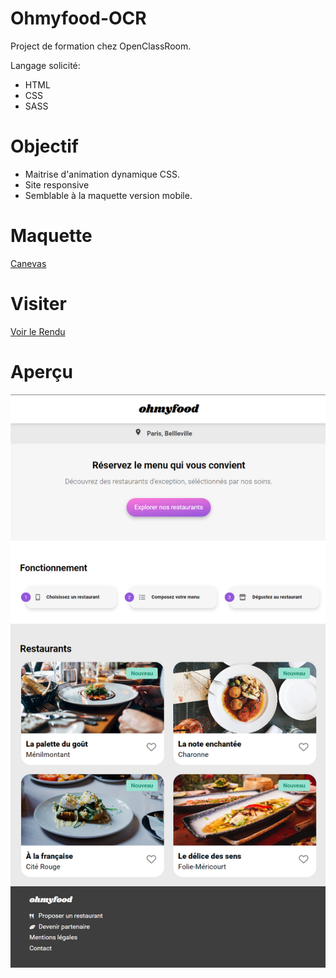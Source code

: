 # Ohmyfood-OCR

Project de formation chez OpenClassRoom.

Langage solicité:
- HTML
- CSS
- SASS

# Objectif 

- Maitrise d'animation dynamique CSS.
- Site responsive
- Semblable à la maquette version mobile.

# Maquette

[Canevas]( [https://nerion-1337.github.io/Ohmyfood-OCR/](https://www.figma.com/file/t4449fzDnwGYmzuwQdu87V/Maquettes-Ohmyfood-(mobile-et-desktop)?node-id=0-1&t=b5oCb7bLm2NDdMKl-0))

# Visiter

[Voir le Rendu]( https://nerion-1337.github.io/Ohmyfood-OCR/)


# Aperçu
![screenshot du site](./0-Order-Mission/screen/ohmyfood.png)



